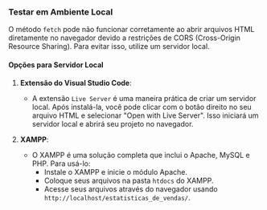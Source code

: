 ### Testar em Ambiente Local

O método `fetch` pode não funcionar corretamente ao abrir arquivos HTML diretamente no navegador devido a restrições de CORS (Cross-Origin Resource Sharing). Para evitar isso, utilize um servidor local.

#### Opções para Servidor Local

1. **Extensão do Visual Studio Code**:
   - A extensão `Live Server` é uma maneira prática de criar um servidor local. Após instalá-la, você pode clicar com o botão direito no seu arquivo HTML e selecionar "Open with Live Server". Isso iniciará um servidor local e abrirá seu projeto no navegador.

2. **XAMPP**:
   - O XAMPP é uma solução completa que inclui o Apache, MySQL e PHP. Para usá-lo:
     - Instale o XAMPP e inicie o módulo Apache.
     - Coloque seus arquivos na pasta `htdocs` do XAMPP.
     - Acesse seus arquivos através do navegador usando `http://localhost/estatisticas_de_vendas/`.
